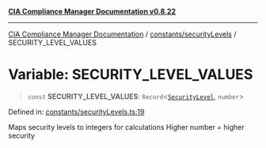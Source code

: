 [**CIA Compliance Manager Documentation v0.8.22**](../../../README.md)

***

[CIA Compliance Manager Documentation](../../../modules.md) / [constants/securityLevels](../README.md) / SECURITY\_LEVEL\_VALUES

# Variable: SECURITY\_LEVEL\_VALUES

> `const` **SECURITY\_LEVEL\_VALUES**: `Record`\<[`SecurityLevel`](../../../types/cia/type-aliases/SecurityLevel.md), `number`\>

Defined in: [constants/securityLevels.ts:19](https://github.com/Hack23/cia-compliance-manager/blob/5eebba14bef5523072dd8c486c1cd0c7c18766fc/src/constants/securityLevels.ts#L19)

Maps security levels to integers for calculations
Higher number = higher security
